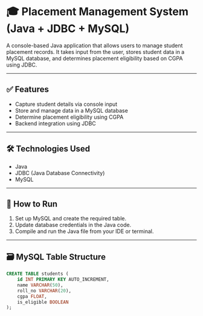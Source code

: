 # 🎓 Placement Management System (Java + JDBC + MySQL)

A console-based Java application that allows users to manage student placement records. It takes input from the user, stores student data in a MySQL database, and determines placement eligibility based on CGPA using JDBC.

---

## ✅ Features
- Capture student details via console input
- Store and manage data in a MySQL database
- Determine placement eligibility using CGPA
- Backend integration using JDBC

---

## 🛠 Technologies Used
- Java
- JDBC (Java Database Connectivity)
- MySQL

---

## 🚀 How to Run
1. Set up MySQL and create the required table.
2. Update database credentials in the Java code.
3. Compile and run the Java file from your IDE or terminal.

---

## 🗃️ MySQL Table Structure

```sql
CREATE TABLE students (
    id INT PRIMARY KEY AUTO_INCREMENT,
    name VARCHAR(50),
    roll_no VARCHAR(20),
    cgpa FLOAT,
    is_eligible BOOLEAN
);
